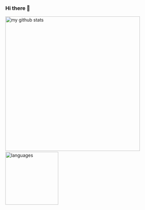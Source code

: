 ### Hi there 👋
<p>
    <img src="https://github-readme-stats.vercel.app/api?username=Sethuram52001&show_icons=true&theme=tokyonight" alt="my github stats" width="420"/>&nbsp;
    <img src="https://github-readme-stats.vercel.app/api/top-langs/?username=Sethuram52001&layout=compact&theme=tokyonight" alt="languages" height="165">
</p>

<!--
**Sethuram52001/Sethuram52001** is a ✨ _special_ ✨ repository because its `README.md` (this file) appears on your GitHub profile.

Here are some ideas to get you started:

- 🔭 I’m currently working on ...
- 🌱 I’m currently learning ...
- 👯 I’m looking to collaborate on ...
- 🤔 I’m looking for help with ...
- 💬 Ask me about ...
- 📫 How to reach me: ...
- 😄 Pronouns: ...
- ⚡ Fun fact: ...
-->
